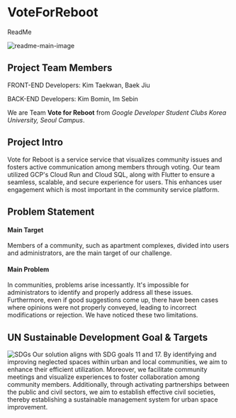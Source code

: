 # VoteForReboot
ReadMe

![readme-main-image](https://github.com/RememberMe-2024-SolutionChallenge/RememVR-md/assets/123253883/e0f62ff2-e28f-422a-ae27-889867eed275)

## Project Team Members

FRONT-END Developers: Kim Taekwan, Baek Jiu

BACK-END Developers: Kim Bomin, Im Sebin



We are Team **Vote for Reboot** from _Google Developer Student Clubs Korea University, Seoul Campus_.



## **Project Intro**

Vote for Reboot is a service service that visualizes community issues and fosters active communication among members through voting. 
Our team utilized GCP's Cloud Run and Cloud SQL, along with Flutter to ensure a seamless, scalable, and secure experience for users. This enhances user engagement which is most important in the community service platform.


## **Problem Statement**

#### **Main Target**
Members of a community, such as apartment complexes, divided into users and administrators, are the main target of our challenge.

#### **Main Problem**
In communities, problems arise incessantly. It's impossible for administrators to identify and properly address all these issues. Furthermore, even if good suggestions come up, there have been cases where opinions were not properly conveyed, leading to incorrect modifications or rejection. We have noticed these two limitations.


## **UN Sustainable Development Goal & Targets**
![SDGs](https://github.com/RememberMe-2024-SolutionChallenge/RememVR-md/assets/123253883/33ce6474-8fd4-411b-be2e-c0ae2606d284)
Our solution aligns with SDG goals 11 and 17. By identifying and improving neglected spaces within urban and local communities, we aim to enhance their efficient utilization. Moreover, we facilitate community meetings and visualize experiences to foster collaboration among community members. Additionally, through activating partnerships between the public and civil sectors, we aim to establish effective civil societies, thereby establishing a sustainable management system for urban space improvement.
